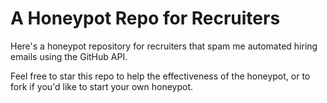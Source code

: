 A Honeypot Repo for Recruiters
==============================

Here's a honeypot repository for recruiters that spam me automated hiring emails using the GitHub API.

Feel free to star this repo to help the effectiveness of the honeypot, or to fork if you'd like to start your own honeypot.

